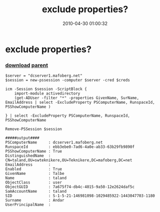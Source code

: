 ﻿---
pid:            1814
parent:         1813
children:       
poster:         dabear
title:          exclude properties?
date:           2010-04-30 01:00:32
description:    
format:         posh
---

# exclude properties?

### [download](1814.ps1) [parent](1813.md) 



```posh
$server = "dcserver1.mafoberg.net"
$session = new-pssession -computer $server -cred $creds

icm -Session $session -ScriptBlock {
    import-module activedirectory
    (get-ADUser -filter "*" -properties GivenName, SurName, EmailAddress | select -ExcludeProperty PSComputerName, RunspaceId, PSShowComputerName )
    
} | select -ExcludeProperty PSComputerName, RunspaceId, PSShowComputerName

Remove-PSSession $session

#####output####
PSComputerName     : dcserver1.mafoberg.net
RunspaceId         : ebb3ebe0-7ad6-4a0e-ab33-63b29fb9890f
PSShowComputerName : True
DistinguishedName  : CN=taland,OU=swteknikere,OU=Teknikere,DC=mafoberg,DC=net
EmailAddress       : 
Enabled            : True
GivenName          : Talbe
Name               : taland
ObjectClass        : user
ObjectGUID         : 7a675f74-db4c-4015-9a50-12e2624daf5c
SamAccountName     : taland
SID                : S-1-5-21-146981098-1029485922-1443047703-1180
Surname            : Andar
UserPrincipalName  : 
```
